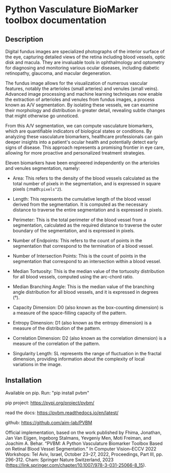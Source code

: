 # Python Vasculature BioMarker toolbox documentation
    
## Description

Digital fundus images are specialized photographs of the interior surface of the eye, capturing detailed views of the retina including blood vessels, optic disk and macula. They are invaluable tools in ophthalmology and optometry for diagnosing and monitoring various ocular diseases, including diabetic retinopathy, glaucoma, and macular degeneration.

The fundus image allows for the visualization of numerous vascular features, notably the arterioles (small arteries) and venules (small veins). Advanced image processing and machine learning techniques now enable the extraction of arterioles and venules from fundus images, a process known as A/V segmentation. By isolating these vessels, we can examine their morphology and distribution in greater detail, revealing subtle changes that might otherwise go unnoticed.

From this A/V segmentation, we can compute vasculature biomarkers, which are quantifiable indicators of biological states or conditions. By analyzing these vasculature biomarkers, healthcare professionals can gain deeper insights into a patient's ocular health and potentially detect early signs of disease. This approach represents a promising frontier in eye care, allowing for more proactive and personalized treatment strategies.

Eleven biomarkers have been engineered independently on the arterioles and venules segmentation, namely: 

* Area: This refers to the density of the blood vessels calculated as the total number of pixels in the segmentation, and is expressed in square pixels (:math:`pixels^2`).

* Length: This represents the cumulative length of the blood vessel derived from the segmentation. It is computed as the necessary distance to traverse the entire segmentation and is expressed in pixels.

* Perimeter: This is the total perimeter of the blood vessel from a segmentation, calculated as the required distance to traverse the outer boundary of the segmentation, and is expressed in pixels.

* Number of Endpoints: This refers to the count of points in the segmentation that correspond to the termination of a blood vessel.

* Number of Intersection Points: This is the count of points in the segmentation that correspond to an intersection within a blood vessel.

* Median Tortuosity: This is the median value of the tortuosity distribution for all blood vessels, computed using the arc-chord ratio.

* Median Branching Angle: This is the median value of the branching angle distribution for all blood vessels, and it is expressed in degrees (°).

* Capacity Dimension: D0 (also known as the box-counting dimension) is a measure of the space-filling capacity of the pattern.

* Entropy Dimension: D1 (also known as the entropy dimension) is a measure of the distribution of the pattern.

* Correlation Dimension: D2 (also known as the correlation dimension) is a measure of the correlation of the pattern.

* Singularity Length: SL represents the range of fluctuation in the fractal dimension, providing information about the complexity of local variations in the image.


## Installation

Available on pip. Run: "pip install pvbm"

pip project: https://pypi.org/project/pvbm/

read the docs: https://pvbm.readthedocs.io/en/latest/

github: https://github.com/aim-lab/PVBM


Official implementation, based on the work published by Fhima, Jonathan, Jan Van Eijgen, Ingeborg Stalmans, Yevgeniy Men, Moti Freiman, and Joachim A. Behar. “PVBM: A Python Vasculature Biomarker Toolbox Based on Retinal Blood Vessel Segmentation.” In Computer Vision–ECCV 2022 Workshops: Tel Aviv, Israel, October 23–27, 2022, Proceedings, Part III, pp. 296-312. Cham: Springer Nature Switzerland, 2023 (https://link.springer.com/chapter/10.1007/978-3-031-25066-8_15).
